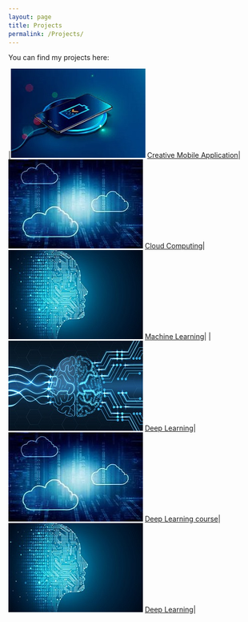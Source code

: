 ```yaml
---
layout: page
title: Projects
permalink: /Projects/
---
```


You can find my projects here:

|![Mobile Application](assets/Mobile.jpg) [Creative Mobile Application](https://github.com/farshadsafavi/Android-Applications/)|![Cloud Computing](assets/Cloud.jpg) [Cloud Computing](https://github.com/farshadsafavi/Cloud-Computing/)|![Machine Learning](assets/Machine.jpg) [Machine Learning](https://github.com/farshadsafavi/MachineLearning/)|
|![Deep Learning](assets/Deep.jpg) [Deep Learning](https://github.com/farshadsafavi/DeepLearning/)|![Cloud Computing](assets/Cloud.jpg) [Deep Learning course](https://github.com/farshadsafavi/deep-learning-v2-pytorch)|![Machine Learning](assets/Machine.jpg) [Deep Learning](https://github.com/farshadsafavi/DeepLearning/)|
